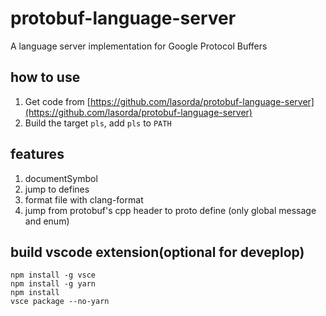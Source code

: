 # protobuf-language-server

A language server implementation for Google Protocol Buffers

## how to use

1. Get code from [https://github.com/lasorda/protobuf-language-server](https://github.com/lasorda/protobuf-language-server)
2. Build the target `pls`, add `pls` to `PATH`

## features

1. documentSymbol
2. jump to defines
3. format file with clang-format
4. jump from protobuf's cpp header to proto define (only global message and enum)

## build vscode extension(optional for deveplop)

```shell
npm install -g vsce
npm install -g yarn
npm install
vsce package --no-yarn
```
